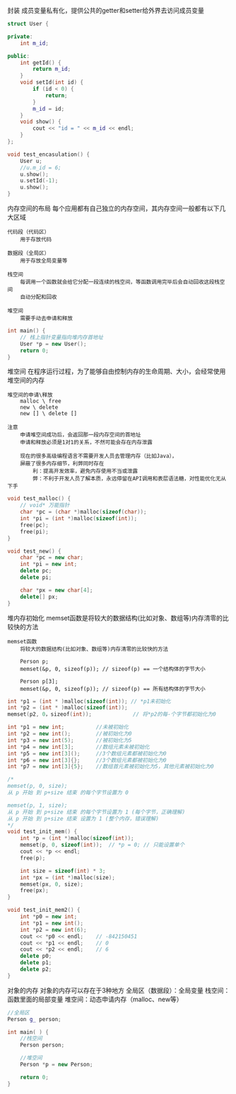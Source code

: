 

封装
    成员变量私有化，提供公共的getter和setter给外界去访问成员变量

```cpp
struct User {

private:
	int m_id;

public:
	int getId() {
		return m_id;
	}
	void setId(int id) {
		if (id < 0) {
			return;
		}
		m_id = id;
	}
	void show() {
		cout << "id = " << m_id << endl;
	}
};

void test_encasulation() {
	User u;
	//u.m_id = 6;
	u.show();
	u.setId(-1);
	u.show();
}
```



内存空间的布局
    每个应用都有自己独立的内存空间，其内存空间一般都有以下几大区域

```
代码段（代码区）
    用于存放代码

数据段（全局区）
    用于存放全局变量等

栈空间
    每调用一个函数就会给它分配一段连续的栈空间，等函数调用完毕后会自动回收这段栈空间
    自动分配和回收

堆空间
    需要手动去申请和释放
```

```cpp
int main() {
    // 栈上指针变量指向堆内存首地址
    User *p = new User();
    return 0;
}
```



堆空间
    在程序运行过程，为了能够自由控制内存的生命周期、大小，会经常使用堆空间的内存

    堆空间的申请\释放
        malloc \ free
        new \ delete
        new [] \ delete []

    注意
        申请堆空间成功后，会返回那一段内存空间的首地址
        申请和释放必须是1对1的关系，不然可能会存在内存泄露

        现在的很多高级编程语言不需要开发人员去管理内存（比如Java），
        屏蔽了很多内存细节，利弊同时存在
            利：提高开发效率，避免内存使用不当或泄露
            弊：不利于开发人员了解本质，永远停留在API调用和表层语法糖，对性能优化无从下手

```cpp
void test_malloc() {
	// void* 万能指针
	char *pc = (char *)malloc(sizeof(char));
	int *pi = (int *)malloc(sizeof(int));
	free(pc);
	free(pi);
}

void test_new() {
	char *pc = new char;
	int *pi = new int;
	delete pc;
	delete pi;

	char *px = new char[4];
	delete[] px;
}
```


堆内存初始化
    memset函数是将较大的数据结构(比如对象、数组等)内存清零的比较快的方法

    memset函数
        将较大的数据结构(比如对象、数组等)内存清零的比较快的方法
        
        Person p;
        memset(&p, 0, sizeof(p)); // sizeof(p) == 一个结构体的字节大小

        Person p[3];
        memset(&p, 0, sizeof(p)); // sizeof(p) == 所有结构体的字节大小


```cpp
int *p1 = (int * )malloc(sizeof(int)); // *p1未初始化
int *p2 = (int * )malloc(sizeof(int));
memset(p2, 0，sizeof(int));             // 将*p2的每-个字节都初始化为0
```


```cpp
int *p1 = new int;          //未被初始化
int *p2 = new int();        //被初始化为0
int *p3 = new int(5);       //被初始化为5
int *p4 = new int[3];       //数组元素未被初始化
int *p5 = new int[3]();     //3个数组元素都被初始化为0
int *p6 = new int[3]{};     //3个数组元素都被初始化为0
int *p7 = new int[3]{5};    //数组首元素被初始化为5，其他元素被初始化为0
```


```cpp
/*
memset(p, 0, size);
从 p 开始 到 p+size 结束 的每个字节设置为 0

memset(p, 1, size);
从 p 开始 到 p+size 结束 的每个字节设置为 1 (每个字节，正确理解)
从 p 开始 到 p+size 结束 设置为 1 (整个内存，错误理解)
*/
void test_init_mem() {
	int *p = (int *)malloc(sizeof(int));
	memset(p, 0, sizeof(int));  // *p = 0; // 只能设置单个
	cout << *p << endl;
	free(p);

	int size = sizeof(int) * 3;
	int *px = (int *)malloc(size);
	memset(px, 0, size);
	free(px);
}

void test_init_mem2() {
	int *p0 = new int;
	int *p1 = new int();
	int *p2 = new int(6);
	cout << *p0 << endl;	// -842150451
	cout << *p1 << endl;	// 0
	cout << *p2 << endl;	// 6
	delete p0;
	delete p1;
	delete p2;
}
```



对象的内存
    对象的内存可以存在于3种地方
        全局区（数据段）：全局变量
        栈空间：函数里面的局部变量
        堆空间：动态申请内存（malloc、new等）

```cpp
//全局区
Person g_ person;

int main( ) {
    //栈空间
    Person person;

    //堆空间
    Person *p = new Person;

    return 0;
}
```
